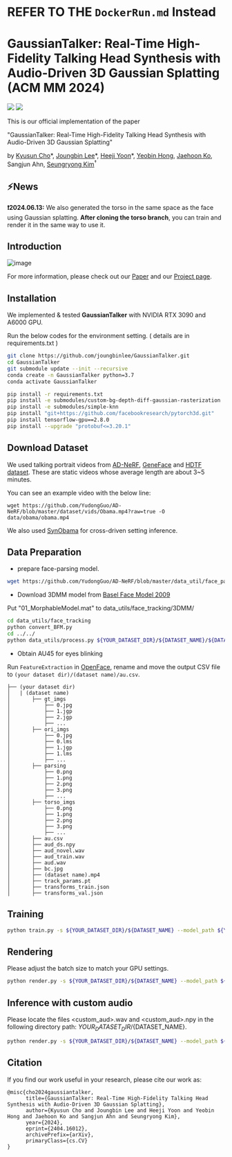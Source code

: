 # REFER TO THE `DockerRun.md` Instead


# GaussianTalker: Real-Time High-Fidelity Talking Head Synthesis with Audio-Driven 3D Gaussian Splatting (ACM MM 2024)
<a href="https://arxiv.org/abs/2404.16012v2"><img src="https://img.shields.io/badge/arXiv-2404.16012v2-%23B31B1B"></a>
<a href="https://ku-cvlab.github.io/GaussianTalker"><img src="https://img.shields.io/badge/Project%20Page-online-brightgreen"></a>
<br>

This is our official implementation of the paper 

"GaussianTalker: Real-Time High-Fidelity Talking Head Synthesis with Audio-Driven 3D Gaussian Splatting"

by [Kyusun Cho](https://github.com/kyustorm7)\*, [Joungbin Lee](https://github.com/joungbinlee)\*, [Heeji Yoon](https://github.com/yoon-heez)\*, [Yeobin Hong](https://github.com/yeobinhong), [Jaehoon Ko](https://github.com/mlnyang), Sangjun Ahn, [Seungryong Kim](https://cvlab.korea.ac.kr)<sup>&dagger;</sup>

## ⚡️News
**❗️2024.06.13:** We also generated the torso in the same space as the face using Gaussian splatting. **After cloning the torso branch**, you can train and render it in the same way to use it.


## Introduction
![image](./docs/structure.png)
<!-- <br> -->

For more information, please check out our [Paper](https://arxiv.org/abs/2404.16012v2) and our [Project page](https://ku-cvlab.github.io/GaussianTalker/).

## Installation
We implemented & tested **GaussianTalker** with NVIDIA RTX 3090 and A6000 GPU.

Run the below codes for the environment setting. ( details are in requirements.txt )
```bash
git clone https://github.com/joungbinlee/GaussianTalker.git
cd GaussianTalker
git submodule update --init --recursive
conda create -n GaussianTalker python=3.7 
conda activate GaussianTalker

pip install -r requirements.txt
pip install -e submodules/custom-bg-depth-diff-gaussian-rasterization
pip install -e submodules/simple-knn
pip install "git+https://github.com/facebookresearch/pytorch3d.git"
pip install tensorflow-gpu==2.8.0
pip install --upgrade "protobuf<=3.20.1"
```


## Download Dataset

We used talking portrait videos from [AD-NeRF](https://github.com/YudongGuo/AD-NeRF), [GeneFace](https://github.com/yerfor/GeneFace) and [HDTF dataset](https://github.com/MRzzm/HDTF). 
These are static videos whose average length are about 3~5 minutes.

You can see an example video with the below line:

```
wget https://github.com/YudongGuo/AD-NeRF/blob/master/dataset/vids/Obama.mp4?raw=true -O data/obama/obama.mp4
```

We also used [SynObama](https://grail.cs.washington.edu/projects/AudioToObama/) for cross-driven setting inference.


## Data Preparation

- prepare face-parsing model.

```bash
wget https://github.com/YudongGuo/AD-NeRF/blob/master/data_util/face_parsing/79999_iter.pth?raw=true -O data_utils/face_parsing/79999_iter.pth
```

- Download 3DMM model from [Basel Face Model 2009](https://faces.dmi.unibas.ch/bfm/main.php?nav=1-1-0&id=details) 

Put "01_MorphableModel.mat" to data_utils/face_tracking/3DMM/ 
    
```bash
cd data_utils/face_tracking
python convert_BFM.py
cd ../../
python data_utils/process.py ${YOUR_DATASET_DIR}/${DATASET_NAME}/${DATASET_NAME}.mp4 
```

- Obtain AU45 for eyes blinking
  
Run `FeatureExtraction` in [OpenFace](https://github.com/TadasBaltrusaitis/OpenFace), rename and move the output CSV file to `(your dataset dir)/(dataset name)/au.csv`.


```
├── (your dataset dir)
│   | (dataset name)
│       ├── gt_imgs
│           ├── 0.jpg
│           ├── 1.jgp
│           ├── 2.jgp
│           ├── ...
│       ├── ori_imgs
│           ├── 0.jpg
│           ├── 0.lms
│           ├── 1.jgp
│           ├── 1.lms
│           ├── ...
│       ├── parsing
│           ├── 0.png
│           ├── 1.png
│           ├── 2.png
│           ├── 3.png
│           ├── ...
│       ├── torso_imgs
│           ├── 0.png
│           ├── 1.png
│           ├── 2.png
│           ├── 3.png
│           ├── ...
│       ├── au.csv
│       ├── aud_ds.npy
│       ├── aud_novel.wav
│       ├── aud_train.wav
│       ├── aud.wav
│       ├── bc.jpg
│       ├── (dataset name).mp4
│       ├── track_params.pt
│       ├── transforms_train.json
│       ├── transforms_val.json
```

## Training


```bash
python train.py -s ${YOUR_DATASET_DIR}/${DATASET_NAME} --model_path ${YOUR_MODEL_DIR} --configs arguments/64_dim_1_transformer.py 
```


## Rendering

Please adjust the batch size to match your GPU settings.

```bash
python render.py -s ${YOUR_DATASET_DIR}/${DATASET_NAME} --model_path ${YOUR_MODEL_DIR} --configs arguments/64_dim_1_transformer.py --iteration 10000 --batch 128
```
    
## Inference with custom audio

Please locate the files <custom_aud>.wav and <custom_aud>.npy in the following directory path: ${YOUR_DATASET_DIR}/${DATASET_NAME}.

```bash
python render.py -s ${YOUR_DATASET_DIR}/${DATASET_NAME} --model_path ${YOUR_MODEL_DIR} --configs arguments/64_dim_1_transformer.py --iteration 10000 --batch 128 --custom_aud <custom_aud>.npy --custom_wav <custom_aud>.wav --skip_train --skip_test
```

## Citation
If you find our work useful in your research, please cite our work as:
```
@misc{cho2024gaussiantalker,
      title={GaussianTalker: Real-Time High-Fidelity Talking Head Synthesis with Audio-Driven 3D Gaussian Splatting}, 
      author={Kyusun Cho and Joungbin Lee and Heeji Yoon and Yeobin Hong and Jaehoon Ko and Sangjun Ahn and Seungryong Kim},
      year={2024},
      eprint={2404.16012},
      archivePrefix={arXiv},
      primaryClass={cs.CV}
}
```
